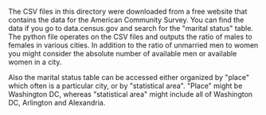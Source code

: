 The CSV files in this directory were downloaded from a free website that contains the data for the American Community Survey. You can find the data if you go to data.census.gov and search for the "marital status" table.
The python file operates on the CSV files and outputs the ratio of males to females in various cities. In addition to the ratio of unmarried men to women you might consider the absolute number of available men or available women in a city.

Also the marital status table can be accessed either organized by "place" which often is a particular city, or by "statistical area". "Place" might be Washington DC, whereas "statistical area" might include all of Washington DC, Arlington and Alexandria.
